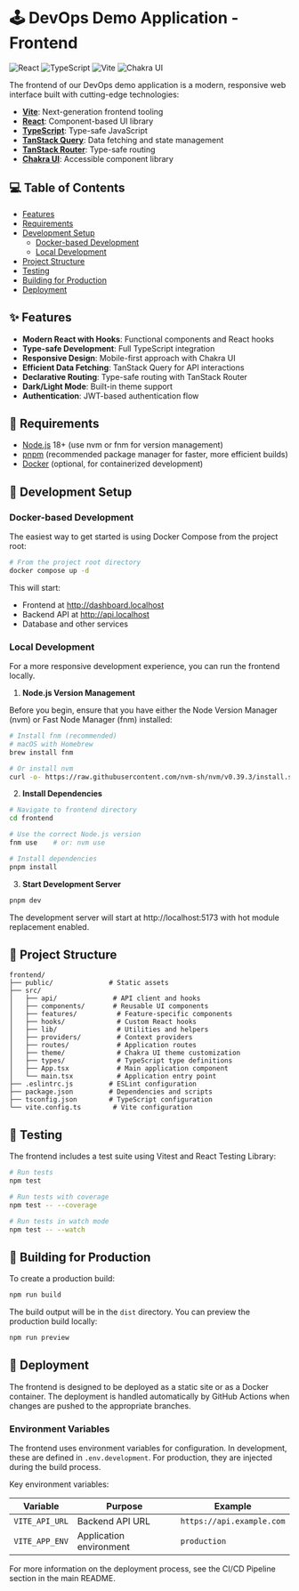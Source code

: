 # 🕹️ DevOps Demo Application - Frontend

![React](https://img.shields.io/badge/React-61DAFB?style=for-the-badge&logo=react&logoColor=black) ![TypeScript](https://img.shields.io/badge/TypeScript-3178C6?style=for-the-badge&logo=typescript&logoColor=white) ![Vite](https://img.shields.io/badge/Vite-646CFF?style=for-the-badge&logo=vite&logoColor=white) ![Chakra UI](https://img.shields.io/badge/Chakra_UI-319795?style=for-the-badge&logo=chakra-ui&logoColor=white)

The frontend of our DevOps demo application is a modern, responsive web interface built with cutting-edge technologies:

- **[Vite](https://vitejs.dev/)**: Next-generation frontend tooling
- **[React](https://reactjs.org/)**: Component-based UI library
- **[TypeScript](https://www.typescriptlang.org/)**: Type-safe JavaScript
- **[TanStack Query](https://tanstack.com/query)**: Data fetching and state management
- **[TanStack Router](https://tanstack.com/router)**: Type-safe routing
- **[Chakra UI](https://chakra-ui.com/)**: Accessible component library

## 💻 Table of Contents

- [Features](#-features)
- [Requirements](#-requirements)
- [Development Setup](#-development-setup)
  - [Docker-based Development](#docker-based-development)
  - [Local Development](#local-development)
- [Project Structure](#-project-structure)
- [Testing](#-testing)
- [Building for Production](#-building-for-production)
- [Deployment](#-deployment)

## ✨ Features

- **Modern React with Hooks**: Functional components and React hooks
- **Type-safe Development**: Full TypeScript integration
- **Responsive Design**: Mobile-first approach with Chakra UI
- **Efficient Data Fetching**: TanStack Query for API interactions
- **Declarative Routing**: Type-safe routing with TanStack Router
- **Dark/Light Mode**: Built-in theme support
- **Authentication**: JWT-based authentication flow

## 📍 Requirements

- [Node.js](https://nodejs.org/) 18+ (use nvm or fnm for version management)
- [pnpm](https://pnpm.io/) (recommended package manager for faster, more efficient builds)
- [Docker](https://www.docker.com/) (optional, for containerized development)

## 🔧 Development Setup

### Docker-based Development

The easiest way to get started is using Docker Compose from the project root:

```bash
# From the project root directory
docker compose up -d
```

This will start:
- Frontend at http://dashboard.localhost
- Backend API at http://api.localhost
- Database and other services

### Local Development

For a more responsive development experience, you can run the frontend locally.

1. **Node.js Version Management**

Before you begin, ensure that you have either the Node Version Manager (nvm) or Fast Node Manager (fnm) installed:

```bash
# Install fnm (recommended)
# macOS with Homebrew
brew install fnm

# Or install nvm
curl -o- https://raw.githubusercontent.com/nvm-sh/nvm/v0.39.3/install.sh | bash
```

2. **Install Dependencies**

```bash
# Navigate to frontend directory
cd frontend

# Use the correct Node.js version
fnm use    # or: nvm use

# Install dependencies
pnpm install
```

3. **Start Development Server**

```bash
pnpm dev
```

The development server will start at http://localhost:5173 with hot module replacement enabled.

## 📂 Project Structure

```
frontend/
├── public/              # Static assets
├── src/
│   ├── api/              # API client and hooks
│   ├── components/       # Reusable UI components
│   ├── features/          # Feature-specific components
│   ├── hooks/             # Custom React hooks
│   ├── lib/               # Utilities and helpers
│   ├── providers/         # Context providers
│   ├── routes/            # Application routes
│   ├── theme/             # Chakra UI theme customization
│   ├── types/             # TypeScript type definitions
│   ├── App.tsx            # Main application component
│   └── main.tsx           # Application entry point
├── .eslintrc.js         # ESLint configuration
├── package.json         # Dependencies and scripts
├── tsconfig.json        # TypeScript configuration
└── vite.config.ts        # Vite configuration
```

## 🧪 Testing

The frontend includes a test suite using Vitest and React Testing Library:

```bash
# Run tests
npm test

# Run tests with coverage
npm test -- --coverage

# Run tests in watch mode
npm test -- --watch
```

## 💾 Building for Production

To create a production build:

```bash
npm run build
```

The build output will be in the `dist` directory. You can preview the production build locally:

```bash
npm run preview
```

## 🚀 Deployment

The frontend is designed to be deployed as a static site or as a Docker container. The deployment is handled automatically by GitHub Actions when changes are pushed to the appropriate branches.

### Environment Variables

The frontend uses environment variables for configuration. In development, these are defined in `.env.development`. For production, they are injected during the build process.

Key environment variables:

| Variable | Purpose | Example |
|----------|---------|--------|
| `VITE_API_URL` | Backend API URL | `https://api.example.com` |
| `VITE_APP_ENV` | Application environment | `production` |

For more information on the deployment process, see the CI/CD Pipeline section in the main README.

